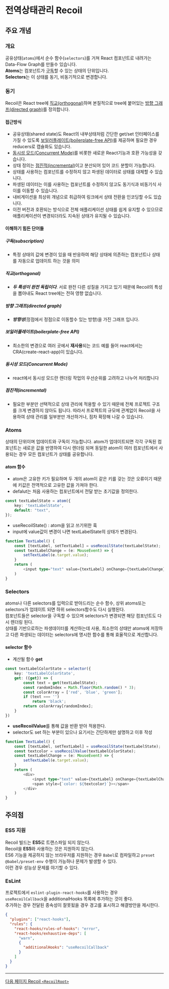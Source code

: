 # 전역상태관리 Recoil

## 주요 개념

### 개요

공유상태(`atoms`)에서 순수 함수(`selectors`)를 거쳐 React 컴포넌트로 내려가는 Data-Flow Graph를 만들수 있습니다.  
**Atoms**는 컴포넌트가 [구독](#구독subscription)할 수 있는 상태의 단위입니다.  
**Selectors**는 이 상태를 동기, 비동기적으로 변경합니다.

### 동기

Recoil은 React tree에 [직교(orthogonal)](#직교orthogonal)하며 본질적으로 tree에 붙어있는 [방향 그래프(directed graph)](#방향-그래프directed-graph)를 정의합니다.  

#### 접근방식

- 공유상태(shared state)도 React의 내부상태처럼 간단한 get/set 인터페이스를 가질 수 있도록 [보일러플레이트(boilerplate-free API)](#보일러플레이트boilerplate-free-api)를 제공하며 필요한 경우 reducers로 캡슐화도 있습니다.
- [동시성 모드(Concurrent Mode)](#동시성-모드concurrent-mode)를 비롯한 새로운 React기능과 호환 가능성을 갖습니다.
- 상태 정의는 [점진적(incremental)](#점진적incremental)이고 분산되어 있어 코드 분할이 가능합니다.
- 상태를 사용하는 컴포넌트를 수정하지 않고 파생된 데이터로 상태를 대체할 수 있습니다.
- 파생된 데이터는 이를 사용하는 컴포넌트를 수정하지 않고도 동기식과 비동기식 사이를 이동할 수 있습니다.
- 내비게이션을 최상위 개념으로 취급하여 링크에서 상태 전환을 인코딩할 수도 있습니다.
- 이전 버전과 호환되는 방식으로 전체 애플리케이션 상태를 쉽게 유지할 수 있으므로 애플리케이션이 변경되더라도 지속된 상태가 유지될 수 있습니다.

#### 이해하기 힘든 단어들

##### **구독(subscription)**

- 특정 상태의 값에 변경이 있을 때 반응하여 해당 상태에 의존하는 컴포넌트나 상태를 자동으로 업데이트 하는 것을 의미

##### **직교(orthogonal)**

- ***두 특성이 완전 독립이다***. 서로 완전 다른 성질을 가지고 있기 때문에 Recoil의 특성을 뽑아내도 React tree에는 전혀 영향 없습니다.

##### **방향 그래프(directed graph)**

- ***방향성***(정점에서 정점으로 이동할수 있는 방향)을 가진 그래프 입니다.

##### **보일러플레이트(boilerplate-free API)**

- 최소한의 변경으로 여러 곳에서 **재사용**되는 코드 예를 들어 react에서는 CRA(create-react-app)이 있습니다.

##### **동시성 모드(Concurrent Mode)**

- react에서 동시성 모드란 렌더링 작업의 우선순위를 고려하고 나누어 처리합니다

##### **점진적(incremental)**

- 필요한 부분만 선택적으로 상태 관리에 적용할 수 있기 때문에 전체 프로젝트 구조를 크게 변경하지 않아도 됩니다. 따라서 프로젝트의 규모에 관계없이 Recoil을 사용하여 상태 관리를 일부분만 개선하거나, 점차 확장해 나갈 수 있습니다.

### Atoms

상태의 단위이며 업데이트와 구독이 가능합니다. atom가 업데이트되면 각각 구독된 컴포넌트는 새로운 값을 반영하여 다시 렌더링 되며 동일한 atom이 여러 컴포넌트에서 사용되는 경우 모든 컴포넌트가 상태를 공유합니다.

#### atom 함수

- atom은 고유한 키가 필요하며 두 개의 atom이 같은 키를 갖는 것은 오류이기 때문에 키값은 전역적으로 고유한 값을 가져야 한다.
- defalut는 처음 사용하는 컴포넌트에서 전달 받는 초기값을 정의한다.

```typescript
const textLabelState = atom({
    key: 'textLabelState',
    default: "text",
});
```

- useRecoilState() : atom을 읽고 쓰기위한 훅
- input에 value값이 변경이 나면 textLabelState의 상태가 변경된다.

```typescript
function TextLabel() {
    const [textLabel, setTextLabel] = useRecoilState(textLabelState);
    const textLabelChange = (e: MouseEvent) => {
        setTextLabel(e.target.value);
    }
    return (
        <input type="text" value={textLabel} onChange={textLabelChange} />
    )
}
```

### Selectors

atoms나 다른 selectors를 입력으로 받아드리는 순수 함수, 상위 atoms또는 selectors가 업데이트 되면 하위 selectors함수도 다시 실행된다.  
컴포넌트들은 selector을 구독할 수 있으며 selectors가 변경되면 해당 컴포넌트도 다시 렌더링 된다.  
상태를 기반으로하는 파생데이터를 계산하는데 사용, 최소한의 상태만 atoms에 저장하고 다른 파생되는 데이터는 selectors에 명시한 함수를 통해 효율적으로 계산합니다.

#### selector 함수

- 계산될 함수 **get**

```typescript
const textLabelColorState = selector({
    key: 'textLabelColorState',
    get: ({get}) => {
        const text = get(textLabelState);
        const randomIndex = Math.floor(Math.random() * 3);
        const colorArray = ['red', 'blue', 'green'];
        if (text === '')
            return 'black';
        return colorArray[randomIndex];
    }
})
```

- **useRecoilValue**를 통해 값을 반환 받아 적용한다.
- selector도 set 하는 부분이 있으나 요기서는 간단하게만 설명하고 이후 작성

```typescript
function TextLabel() {
    const [textLabel, setTextLabel] = useRecoilState(textLabelState);
    const textcolor = useRecoilValue(textLabelColorState);
    const textLabelChange = (e: MouseEvent) => {
        setTextLabel(e.target.value);
    }
    return (
        <div>
            <input type="text" value={textLabel} onChange={textLabelChange} />
            <span style={`color: ${textcolor}`}></span>
        </div>
    )
}
```

## 주의점

### ES5 지원

Recoil 빌드는 **ES5**로 트랜스파일 되지 않는다.  
Recoil을 **ES5**와 사용하는 것은 지원하지 않는다.  
ES6 기능을 제공하지 않는 브라우저를 지원하는 경우 `Babel`로 컴파일하고 `preset @babel/preset-env` 수행이 가능하나 문제가 발생할 수 있다.  
이런 경우 성능상 문제를 야기할 수 있다.

### EsLint

프로젝트에서 `eslint-plugin-react-hooks`를 사용하는 경우  
`useRecoilCallback`을 additionalHooks 목록에 추가하는 것이 좋다.  
추가하는 경우 전달된 종속성이 잘못됬을 경우 경고를 표시하고 해결방안을 제시한다.

```json
{
  "plugins": ["react-hooks"],
  "rules": {
    "react-hooks/rules-of-hooks": "error",
    "react-hooks/exhaustive-deps": [
      "warn",
      {
        "additionalHooks": "useRecoilCallback"
      }
    ]
  }
}
```

---

[다음 페이지 Recoil `<RecoilRoot>`](./01-전역상태관리%20Recoil-RecoilRoot.md)